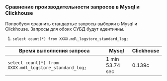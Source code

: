 ### Cравнение производительности запросов в Mysql и Clickhouse

Попробуем сравнить стандартые запросы выборки в Mysql и Clickhouse. Запросы для обоих СУБД будут идентичны.

1. ```select count(*) from XXXX.mdl_logstore_standard_log;```

|Время выполнения запроса | Mysql | Clickhouse|
|-------------------------|-------|-----------|
|```select count(*) from XXXX.mdl_logstore_standard_log;```                         | 1 min 53.74 sec      | 0.139c|     